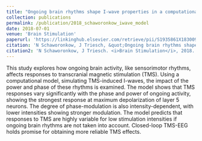 ```yaml
---
title: "Ongoing brain rhythms shape I-wave properties in a computational model"
collection: publications
permalink: /publication/2018_schaworonkow_iwave_model
date: 2018-07-01
venue: 'Brain Stimulation'
paperurl: 'https://linkinghub.elsevier.com/retrieve/pii/S1935861X18300937'
citation: 'N Schaworonkow, J Triesch, &quot;Ongoing brain rhythms shape I-wave properties in a computational model.&quot; <i>Brain Stimulation</i>, 2018.'
citation2: 'N Schaworonkow, J Triesch. <i>Brain Stimulation</i>, 2018.'
---
```


This study explores how ongoing brain activity, like sensorimotor rhythms, affects responses to transcranial magnetic stimulation (TMS). Using a computational model, simulating TMS-induced I-waves, the impact of the power and phase of these rhythms is examined. The model shows that TMS responses vary significantly with the phase and power of ongoing activity, showing the strongest response at maximum depolarization of layer 5 neurons. The degree of phase-modulation is also intensity-dependent, with lower intensities showing stronger modulation. The model predicts that responses to TMS are highly variable for low stimulation intensities if ongoing brain rhythms are not taken into account. Closed-loop TMS-EEG holds promise for obtaining more reliable TMS effects.

